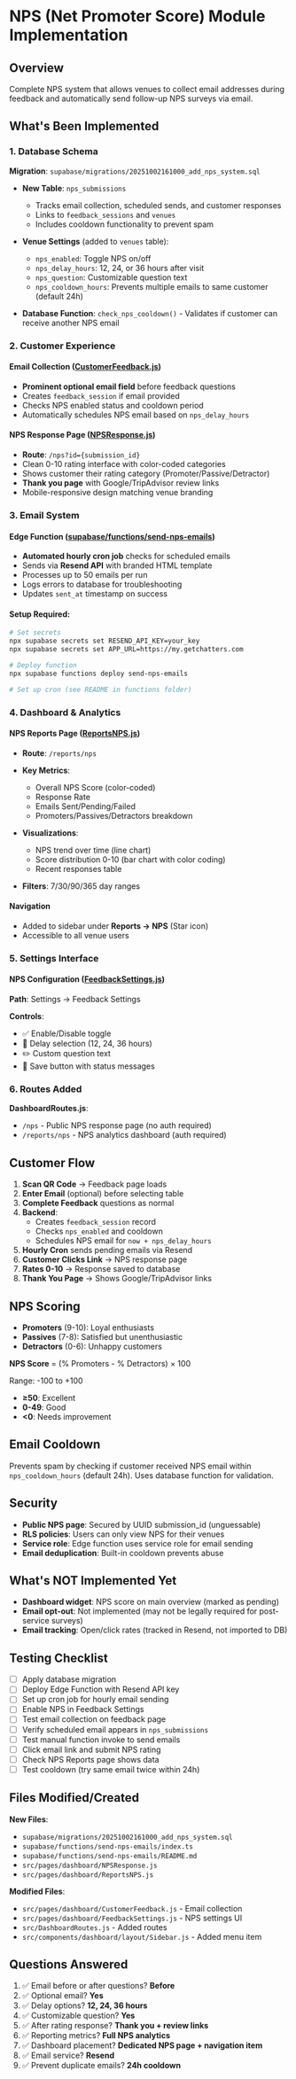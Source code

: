 # NPS (Net Promoter Score) Module Implementation

## Overview
Complete NPS system that allows venues to collect email addresses during feedback and automatically send follow-up NPS surveys via email.

## What's Been Implemented

### 1. Database Schema
**Migration**: `supabase/migrations/20251002161000_add_nps_system.sql`

- **New Table**: `nps_submissions`
  - Tracks email collection, scheduled sends, and customer responses
  - Links to `feedback_sessions` and `venues`
  - Includes cooldown functionality to prevent spam

- **Venue Settings** (added to `venues` table):
  - `nps_enabled`: Toggle NPS on/off
  - `nps_delay_hours`: 12, 24, or 36 hours after visit
  - `nps_question`: Customizable question text
  - `nps_cooldown_hours`: Prevents multiple emails to same customer (default 24h)

- **Database Function**: `check_nps_cooldown()` - Validates if customer can receive another NPS email

### 2. Customer Experience

#### Email Collection ([CustomerFeedback.js](src/pages/dashboard/CustomerFeedback.js))
- **Prominent optional email field** before feedback questions
- Creates `feedback_session` if email provided
- Checks NPS enabled status and cooldown period
- Automatically schedules NPS email based on `nps_delay_hours`

#### NPS Response Page ([NPSResponse.js](src/pages/dashboard/NPSResponse.js))
- **Route**: `/nps?id={submission_id}`
- Clean 0-10 rating interface with color-coded categories
- Shows customer their rating category (Promoter/Passive/Detractor)
- **Thank you page** with Google/TripAdvisor review links
- Mobile-responsive design matching venue branding

### 3. Email System

#### Edge Function ([supabase/functions/send-nps-emails](supabase/functions/send-nps-emails/))
- **Automated hourly cron job** checks for scheduled emails
- Sends via **Resend API** with branded HTML template
- Processes up to 50 emails per run
- Logs errors to database for troubleshooting
- Updates `sent_at` timestamp on success

#### Setup Required:
```bash
# Set secrets
npx supabase secrets set RESEND_API_KEY=your_key
npx supabase secrets set APP_URL=https://my.getchatters.com

# Deploy function
npx supabase functions deploy send-nps-emails

# Set up cron (see README in functions folder)
```

### 4. Dashboard & Analytics

#### NPS Reports Page ([ReportsNPS.js](src/pages/dashboard/ReportsNPS.js))
- **Route**: `/reports/nps`
- **Key Metrics**:
  - Overall NPS Score (color-coded)
  - Response Rate
  - Emails Sent/Pending/Failed
  - Promoters/Passives/Detractors breakdown

- **Visualizations**:
  - NPS trend over time (line chart)
  - Score distribution 0-10 (bar chart with color coding)
  - Recent responses table

- **Filters**: 7/30/90/365 day ranges

#### Navigation
- Added to sidebar under **Reports → NPS** (Star icon)
- Accessible to all venue users

### 5. Settings Interface

#### NPS Configuration ([FeedbackSettings.js](src/pages/dashboard/FeedbackSettings.js))
**Path**: Settings → Feedback Settings

**Controls**:
- ✅ Enable/Disable toggle
- 📅 Delay selection (12, 24, 36 hours)
- ✏️ Custom question text
- 💾 Save button with status messages

### 6. Routes Added

**DashboardRoutes.js**:
- `/nps` - Public NPS response page (no auth required)
- `/reports/nps` - NPS analytics dashboard (auth required)

## Customer Flow

1. **Scan QR Code** → Feedback page loads
2. **Enter Email** (optional) before selecting table
3. **Complete Feedback** questions as normal
4. **Backend**:
   - Creates `feedback_session` record
   - Checks `nps_enabled` and cooldown
   - Schedules NPS email for `now + nps_delay_hours`
5. **Hourly Cron** sends pending emails via Resend
6. **Customer Clicks Link** → NPS response page
7. **Rates 0-10** → Response saved to database
8. **Thank You Page** → Shows Google/TripAdvisor links

## NPS Scoring

- **Promoters** (9-10): Loyal enthusiasts
- **Passives** (7-8): Satisfied but unenthusiastic
- **Detractors** (0-6): Unhappy customers

**NPS Score** = (% Promoters - % Detractors) × 100

Range: -100 to +100
- **≥50**: Excellent
- **0-49**: Good
- **<0**: Needs improvement

## Email Cooldown

Prevents spam by checking if customer received NPS email within `nps_cooldown_hours` (default 24h). Uses database function for validation.

## Security

- **Public NPS page**: Secured by UUID submission_id (unguessable)
- **RLS policies**: Users can only view NPS for their venues
- **Service role**: Edge function uses service role for email sending
- **Email deduplication**: Built-in cooldown prevents abuse

## What's NOT Implemented Yet

- **Dashboard widget**: NPS score on main overview (marked as pending)
- **Email opt-out**: Not implemented (may not be legally required for post-service surveys)
- **Email tracking**: Open/click rates (tracked in Resend, not imported to DB)

## Testing Checklist

- [ ] Apply database migration
- [ ] Deploy Edge Function with Resend API key
- [ ] Set up cron job for hourly email sending
- [ ] Enable NPS in Feedback Settings
- [ ] Test email collection on feedback page
- [ ] Verify scheduled email appears in `nps_submissions`
- [ ] Test manual function invoke to send emails
- [ ] Click email link and submit NPS rating
- [ ] Check NPS Reports page shows data
- [ ] Test cooldown (try same email twice within 24h)

## Files Modified/Created

**New Files**:
- `supabase/migrations/20251002161000_add_nps_system.sql`
- `supabase/functions/send-nps-emails/index.ts`
- `supabase/functions/send-nps-emails/README.md`
- `src/pages/dashboard/NPSResponse.js`
- `src/pages/dashboard/ReportsNPS.js`

**Modified Files**:
- `src/pages/dashboard/CustomerFeedback.js` - Email collection
- `src/pages/dashboard/FeedbackSettings.js` - NPS settings UI
- `src/DashboardRoutes.js` - Added routes
- `src/components/dashboard/layout/Sidebar.js` - Added menu item

## Questions Answered

1. ✅ Email before or after questions? **Before**
2. ✅ Optional email? **Yes**
3. ✅ Delay options? **12, 24, 36 hours**
4. ✅ Customizable question? **Yes**
5. ✅ After rating response? **Thank you + review links**
6. ✅ Reporting metrics? **Full NPS analytics**
7. ✅ Dashboard placement? **Dedicated NPS page + navigation item**
8. ✅ Email service? **Resend**
9. ✅ Prevent duplicate emails? **24h cooldown**
